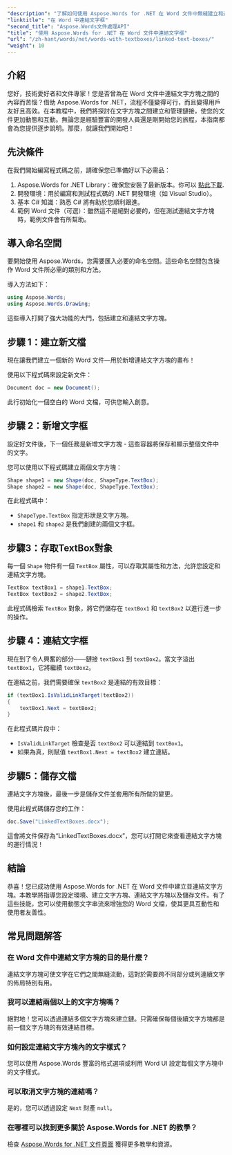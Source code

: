 ```yaml
---
"description": "了解如何使用 Aspose.Words for .NET 在 Word 文件中無縫建立和連結文字方塊。按照我們的詳細指南，輕鬆實現內容流程和專業結果。"
"linktitle": "在 Word 中連結文字框"
"second_title": "Aspose.Words文件處理API"
"title": "使用 Aspose.Words for .NET 在 Word 文件中連結文字框"
"url": "/zh-hant/words/net/words-with-textboxes/linked-text-boxes/"
"weight": 10
---
```


## 介紹

您好，技術愛好者和文件專家！您是否曾為在 Word 文件中連結文字方塊之間的內容而苦惱？借助 Aspose.Words for .NET，流程不僅變得可行，而且變得用戶友好且高效。在本教程中，我們將探討在文字方塊之間建立和管理鏈接，使您的文件更加動態和互動。無論您是經驗豐富的開發人員還是剛開始您的旅程，本指南都會為您提供逐步說明。那麼，就讓我們開始吧！

## 先決條件

在我們開始編寫程式碼之前，請確保您已準備好以下必需品：

1. Aspose.Words for .NET Library：確保您安裝了最新版本。你可以 [點此下載](https://releases。aspose.com/words/net/).
2. 開發環境：用於編寫和測試程式碼的 .NET 開發環境（如 Visual Studio）。
3. 基本 C# 知識：熟悉 C# 將有助於您順利跟進。
4. 範例 Word 文件（可選）：雖然這不是絕對必要的，但在測試連結文字方塊時，範例文件會有所幫助。

## 導入命名空間

要開始使用 Aspose.Words，您需要匯入必要的命名空間。這些命名空間包含操作 Word 文件所必需的類別和方法。

導入方法如下：

```csharp
using Aspose.Words;
using Aspose.Words.Drawing;
```

這些導入打開了強大功能的大門，包括建立和連結文字方塊。

## 步驟 1：建立新文檔

現在讓我們建立一個新的 Word 文件—用於新增連結文字方塊的畫布！

使用以下程式碼來設定新文件：

```csharp
Document doc = new Document();
```

此行初始化一個空白的 Word 文檔，可供您輸入創意。

## 步驟 2：新增文字框

設定好文件後，下一個任務是新增文字方塊 - 這些容器將保存和顯示整個文件中的文字。

您可以使用以下程式碼建立兩個文字方塊：

```csharp
Shape shape1 = new Shape(doc, ShapeType.TextBox);
Shape shape2 = new Shape(doc, ShapeType.TextBox);
```

在此程式碼中：
- `ShapeType.TextBox` 指定形狀是文字方塊。
- `shape1` 和 `shape2` 是我們創建的兩個文字框。

## 步驟3：存取TextBox對象

每一個 `Shape` 物件有一個 `TextBox` 屬性，可以存取其屬性和方法，允許您設定和連結文字方塊。

```csharp
TextBox textBox1 = shape1.TextBox;
TextBox textBox2 = shape2.TextBox;
```

此程式碼檢索 `TextBox` 對象，將它們儲存在 `textBox1` 和 `textBox2` 以進行進一步的操作。

## 步驟 4：連結文字框

現在到了令人興奮的部分——鏈接 `textBox1` 到 `textBox2`。當文字溢出 `textBox1`，它將繼續 `textBox2`。

在連結之前，我們需要確保 `textBox2` 是連結的有效目標：

```csharp
if (textBox1.IsValidLinkTarget(textBox2))
{
    textBox1.Next = textBox2;
}
```

在此程式碼片段中：
- `IsValidLinkTarget` 檢查是否 `textBox2` 可以連結到 `textBox1`。
- 如果為真，則賦值 `textBox1.Next = textBox2` 建立連結。

## 步驟5：儲存文檔

連結文字方塊後，最後一步是儲存文件並套用所有所做的變更。

使用此程式碼儲存您的工作：

```csharp
doc.Save("LinkedTextBoxes.docx");
```

這會將文件保存為“LinkedTextBoxes.docx”，您可以打開它來查看連結文字方塊的運行情況！

## 結論

恭喜！您已成功使用 Aspose.Words for .NET 在 Word 文件中建立並連結文字方塊。本教學將指導您設定環境、建立文字方塊、連結文字方塊以及儲存文件。有了這些技能，您可以使用動態文字串流來增強您的 Word 文檔，使其更具互動性和使用者友善性。

## 常見問題解答

### 在 Word 文件中連結文字方塊的目的是什麼？  
連結文字方塊可使文字在它們之間無縫流動，這對於需要跨不同部分或列連續文字的佈局特別有用。

### 我可以連結兩個以上的文字方塊嗎？  
絕對地！您可以透過連結多個文字方塊來建立鏈。只需確保每個後續文字方塊都是前一個文字方塊的有效連結目標。

### 如何設定連結文字方塊內的文字樣式？  
您可以使用 Aspose.Words 豐富的格式選項或利用 Word UI 設定每個文字方塊中的文字樣式。

### 可以取消文字方塊的連結嗎？  
是的，您可以透過設定 `Next` 財產 `null`。

### 在哪裡可以找到更多關於 Aspose.Words for .NET 的教學？  
檢查 [Aspose.Words for .NET 文件頁面](https://reference.aspose.com/words/net/) 獲得更多教學和資源。